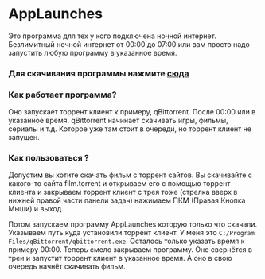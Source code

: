 # AppLaunches
Это программа для тех у кого подключена ночной интернет. Безлимитный ночной интернет от 00:00 до 07:00 или вам просто надо запустить любую программу в указанное время.   

### Для скачивания программы нажмите  [сюда](https://disk.yandex.ru/d/WetB6VRsfHsAJg)

### Как работает программа?
Оно запускает торрент клиент к примеру, qBittorrent. После 00:00 или в указанное время. qBittorrent начинает скачивать игры, фильмы, сериалы и т.д. Которое уже там стоит в очереди, но торрент клиент не запущен.

### Как пользоваться ? 

Допустим вы хотите скачать фильм c торрент сайтов. Вы скачивайте с какого-то сайта film.torrent и открываем его с помощью торрент клиента и закрываем торрент клиент с трея тоже (стрелка вверх в нижней правой части панели задач) нажимаем ПКМ (Правая Кнопка Мыши) и выход. 

Потом запускаем программу AppLaunches которую только что скачали. Указываем путь куда установили торрент клиент. У меня это `C:/Program Files/qBittorrent/qbittorrent.exe`. Осталось только указать время к примеру 00:00. Теперь смело закрываем программу. Оно свернётся в треи и запустит торрент клиент в указанное время. А оно в свою очередь начнёт скачивать фильм. 
